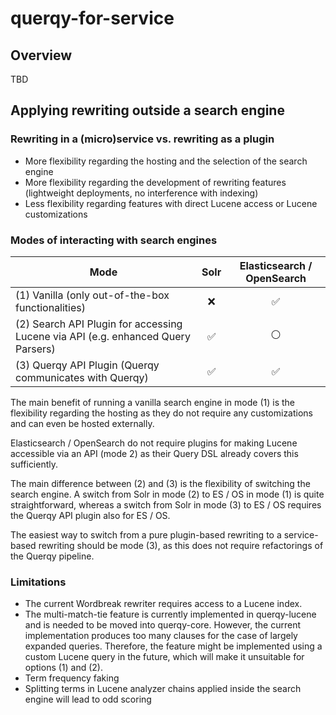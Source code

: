 # querqy-for-service

## Overview

TBD

## Applying rewriting outside a search engine

### Rewriting in a (micro)service vs. rewriting as a plugin
* More flexibility regarding the hosting and the selection of the search engine
* More flexibility regarding the development of rewriting features (lightweight deployments, no interference with indexing)
* Less flexibility regarding features with direct Lucene access or Lucene customizations 

### Modes of interacting with search engines
| Mode                                                                                  | Solr                  | Elasticsearch / OpenSearch    
| ------------                                                                          | :-----------:         | :-----------:                   
| (1) Vanilla (only out-of-the-box functionalities)                                     | :x:                   | :white_check_mark:                      
| (2) Search API Plugin for accessing Lucene via API (e.g. enhanced Query Parsers)      | :white_check_mark:    | :white_circle:                      
| (3) Querqy API Plugin (Querqy communicates with Querqy)                               | :white_check_mark:    | :white_check_mark:                      

The main benefit of running a vanilla search engine in mode (1) is the flexibility regarding the hosting as they do not 
require any customizations and can even be hosted externally. 

Elasticsearch / OpenSearch do not require plugins for making Lucene accessible via an API (mode 2) as their Query DSL already
covers this sufficiently. 

The main difference between (2) and (3) is the flexibility of switching the search engine. A switch from Solr in mode (2)
to ES / OS in mode (1) is quite straightforward, whereas a switch from Solr in mode (3) to ES / OS requires the Querqy 
API plugin also for ES / OS. 

The easiest way to switch from a pure plugin-based rewriting to a service-based rewriting should be mode (3), as this does
not require refactorings of the Querqy pipeline.
 

### Limitations
* The current Wordbreak rewriter requires access to a Lucene index.
* The multi-match-tie feature is currently implemented in querqy-lucene and is needed to be moved into querqy-core.
However, the current implementation produces too many clauses for the case of largely expanded queries. Therefore,
the feature might be implemented using a custom Lucene query in the future, which will make it unsuitable for options
(1) and (2). 
* Term frequency faking
* Splitting terms in Lucene analyzer chains applied inside the search engine will lead to odd scoring
